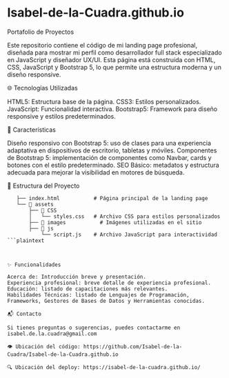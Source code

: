 # Isabel-de-la-Cuadra.github.io
Portafolio de Proyectos

Este repositorio contiene el código de mi landing page profesional, diseñada para mostrar mi perfil como desarrollador full stack especializado en JavaScript y diseñador UX/UI. Esta página está construida con HTML, CSS, JavaScript y Bootstrap 5, lo que permite una estructura moderna y un diseño responsive.

🌐 Tecnologías Utilizadas

HTML5: Estructura base de la página.
CSS3: Estilos personalizados.
JavaScript: Funcionalidad interactiva.
Bootstrap5: Framework para diseño responsive y estilos predeterminados.

🎨 Características

Diseño responsivo con Bootstrap 5: uso de clases para una experiencia adaptativa en dispositivos de escritorio, tabletas y móviles.
Componentes de Bootstrap 5: implementación de componentes como Navbar, cards y botones con el estilo predeterminado.
SEO Básico: metadatos y estructura adecuada para mejorar la visibilidad en motores de búsqueda.

📁 Estructura del Proyecto

```plaintext
   ├── index.html           # Página principal de la landing page
   └── 📁 assets
       ├── 📁 CSS   
       │   └── styles.css   # Archivo CSS para estilos personalizados
       ├── 📁 images           # Imágenes utilizadas en el sitio
       ├── 📁 js
           └── script.js    # Archivo JavaScript para interactividad
```plaintext


    
✨ Funcionalidades

Acerca de: Introducción breve y presentación.
Experiencia profesional: breve detalle de experiencia profesional.
Educación: listado de capacitaciones más relevantes.
Habilidades Técnicas: listado de Lenguajes de Programación, Frameworks, Gestores de Bases de Datos y Herramientas conocidas.

📬 Contacto

Si tienes preguntas o sugerencias, puedes contactarme en isabel.de.la.cuadra@gmail.com

👁️ Ubicación del código: https://github.com/Isabel-de-la-Cuadra/Isabel-de-la-Cuadra.github.io

🔍 Ubicación del deploy: https://isabel-de-la-cuadra.github.io/

